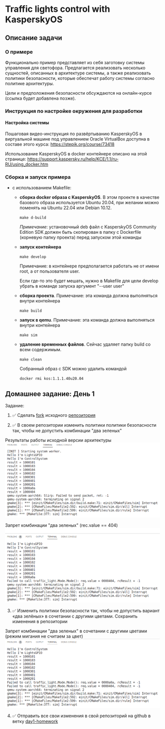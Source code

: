 # Traffic lights control with KasperskyOS

## Описание задачи

### О примере

Функционально пример представляет из себя заготовку системы управления для светофора. Предлагается реализовать несколько сущностей, описанных в архитектуре системы, а также реализовать политики безопасности, которые обеспечат работу системы согласно политике архитектуры.

Цели и предположения безопасности обсуждаются на онлайн-курсе (ссылка будет добавлена позже). 


### Инструкция по настройке окружения для разработки


#### Настройка системы

Пошаговая видео-инструкция по развёртыванию KasperskyOS в виртуальной машине под управлением Oracle VirtualBox доступна в составе этого курса: https://stepik.org/course/73418

Использование KasperskyOS в docker контейнере описано на этой странице: https://support.kaspersky.ru/help/KCE/1.1/ru-RU/using_docker.htm

### Сборка и запуск примера

* с использованием Makefile:
  *  <b>сборка docker образа с KasperskyOS</b>. 
  В этом проекте в качестве базового образа используется Ubuntu 20.04, при желании можно поменять на Ubuntu 22.04 или Debian 10.12.
    
        ```make d-build```   

        <i>Примечание</i>: установочный deb файл с KasperskyOS Community Edition SDK должен быть скопирован в папку с Dockerfile (корневую папку проекта) перед запуском этой команды

        
  *  <b>запуск контейнера</b>

        ```make develop```

        Примечание: в контейнере предполагается работать не от имени root, а от пользователя user. 
        
        Если где-то это будет мешать, нужно в Makefile для цели develop убрать в команде запуска аргумент "--user user"

        

  * <b> сборка проекта</b>. Примечание: эта команда должна выполняться внутри контейнера

    ```make build``` 

  * <b> запуск в qemu</b>. Примечание: эта команда должна выполняться внутри контейнера

    ```make sim``` 

  *  <b> удаление временных файлов</b>. Сейчас удаляет папку build со всем содержимым. 

        ```make clean``` 
    
        Собранный образ с SDK можно удалить командой 

        ```docker rmi kos:1.1.1.40u20.04```


## Домашнее задание: День 1

Задание:

1. ✅ Сделать [fork](https://github.com/cherninkiy/cyberimmune-traffic-light) исходного [репозитория](https://github.com/cyberimmunity-edu/cyberimmune-systems-example-traffic-light-kos)

2. ✅ В своем репозитории изменить политики политики безопасности так, чтобы не допустить комбинации "два зеленых"

Результаты работы исходной версии архитектуры
![initial_module_log.png](docs/day1-hw/initial_module_log.png)

Запрет комбинации "два зеленых" (rec.value == 404)
![initial_module_log.png](docs/day1-hw/deny_two_greens.png)

3. ✅ Изменить политики безопасности так, чтобы не допустить вариант «два зелёных» в сочетании с другими цветами. Сохранить изменения в репозитории

Запрет комбинации "два зеленых" в сочетании с другими цветами (режим мигания не считаем за цвет)
![initial_module_log.png](docs/day1-hw/deny_two_greens_with_any_other.png)

4. ✅ Отправить все свои изменения в свой репозиторий на github в
ветку [day1-homework](https://github.com/cherninkiy/cyberimmune-traffic-light/tree/day1-homework)